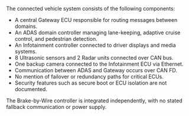 The connected vehicle system consists of the following components:

- A central Gateway ECU responsible for routing messages between domains.
- An ADAS domain controller managing lane-keeping, adaptive cruise control, and pedestrian detection.
- An Infotainment controller connected to driver displays and media systems.
- 8 Ultrasonic sensors and 2 Radar units connected over CAN bus.
- One backup camera connected to the Infotainment ECU via Ethernet.
- Communication between ADAS and Gateway occurs over CAN FD.
- No mention of failover or redundancy paths for critical ECUs.
- Security features such as secure boot or ECU isolation are not documented.

The Brake-by-Wire controller is integrated independently, with no stated fallback communication or power supply.
